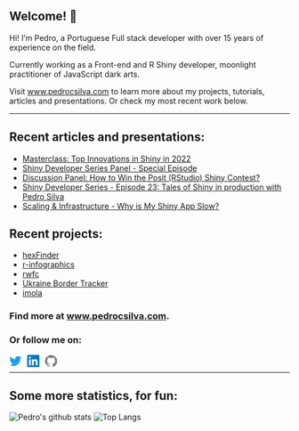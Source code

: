 ## Welcome! 👋

Hi! I’m Pedro, a Portuguese Full stack developer with over 15 years of experience on the field.

Currently working as a Front-end and R Shiny developer, moonlight practitioner of JavaScript dark arts.

Visit www.pedrocsilva.com to learn more about my projects, tutorials, articles and presentations. Or check my most recent work below.

---

## Recent articles and presentations:

<!--START_SECTION:article_feed-->
* [Masterclass: Top Innovations in Shiny in 2022](https:&#x2F;&#x2F;www.youtube.com&#x2F;watch?v&#x3D;Ml9BGSzI8CU&amp;ab_channel&#x3D;Appsilon)
* [Shiny Developer Series Panel - Special Episode](https:&#x2F;&#x2F;www.youtube.com&#x2F;watch?v&#x3D;v0hk5xteYjQ&amp;ab_channel&#x3D;ShinyDeveloperSeries)
* [Discussion Panel: How to Win the Posit (RStudio) Shiny Contest?](https:&#x2F;&#x2F;www.youtube.com&#x2F;watch?v&#x3D;Ml9BGSzI8CU&amp;ab_channel&#x3D;Appsilon)
* [Shiny Developer Series - Episode 23: Tales of Shiny in production with Pedro Silva](https:&#x2F;&#x2F;shinydevseries.com&#x2F;interview&#x2F;ep023&#x2F;)
* [Scaling &amp; Infrastructure - Why is My Shiny App Slow?](https:&#x2F;&#x2F;www.rstudio.com&#x2F;resources&#x2F;scaling-and-infrastructure-why-is-my-app-slow&#x2F;)
<!--END_SECTION:article_feed-->

## Recent projects:

<!--START_SECTION:project_feed-->
* [hexFinder](https:&#x2F;&#x2F;anatomyofcode.com&#x2F;hexFinder&#x2F;)
* [r-infographics](http:&#x2F;&#x2F;r-infographics.com&#x2F;)
* [rwfc](https:&#x2F;&#x2F;sparktuga.shinyapps.io&#x2F;shinywfc&#x2F;)
* [Ukraine Border Tracker](http:&#x2F;&#x2F;uaborder.com&#x2F;)
* [imola](https:&#x2F;&#x2F;cran.r-project.org&#x2F;web&#x2F;packages&#x2F;imola&#x2F;index.html)
<!--END_SECTION:project_feed-->

### Find more at www.pedrocsilva.com.

### Or follow me on:

[<img style="margin-right:10px" align="left" alt="twitter | Twitter" width="22px" height="22px"  src="https://raw.githubusercontent.com/pedrocoutinhosilva/pedrocoutinhosilva/master/icons/twitter.svg" />](https://twitter.com/sparktuga)
[<img style="margin-right:10px" align="left" alt="twitter | LinkedIn" width="22px" height="22px"  src="https://raw.githubusercontent.com/pedrocoutinhosilva/pedrocoutinhosilva/master/icons/linkedin.svg" />](https://www.linkedin.com/in/pedrocoutinhosilva/)
[<img style="margin-right:10px" align="left" alt="github | Github" width="22px"  height="22px"  src="https://raw.githubusercontent.com/pedrocoutinhosilva/pedrocoutinhosilva/master/icons/github.svg" />](https://github.com/pedrocoutinhosilva)
</br>

---

## Some more statistics, for fun:

![Pedro's github stats](https://github-readme-stats.pedrocoutinhosilva.vercel.app/api?username=pedrocoutinhosilva&theme=graywhite&show_icons=true&count_private=true&hide=contribs,issues,prs) ![Top Langs](https://github-readme-stats.pedrocoutinhosilva.vercel.app/api/top-langs/?username=pedrocoutinhosilva&theme=graywhite&layout=compact)
